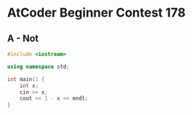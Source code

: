 # AtCoder Beginner Contest 178
## A - Not
```cpp
#include <iostream>

using namespace std;

int main() {
    int x;
    cin >> x;
    cout << 1 - x << endl;
}
```
